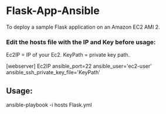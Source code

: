 # Flask-App-Ansible
To deploy a sample Flask application on an Amazon EC2 AMI 2.

### Edit the hosts file with the IP and Key before usage:

Ec2IP = IP of your Ec2.
KeyPath = private key path.

[webserver]
Ec2IP  ansible_port=22  ansible_user='ec2-user'  ansible_ssh_private_key_file='KeyPath'

## Usage:
ansible-playbook -i hosts Flask.yml
